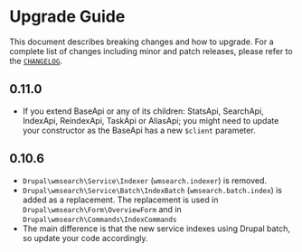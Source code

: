 # Upgrade Guide

This document describes breaking changes and how to upgrade. For a
complete list of changes including minor and patch releases, please
refer to the [`CHANGELOG`](CHANGELOG.md).

## 0.11.0
- If you extend BaseApi or any of its children: StatsApi, SearchApi, IndexApi, ReindexApi, TaskApi or AliasApi; you might need to update your constructor as the BaseApi has a new `$client` parameter.

## 0.10.6
- `Drupal\wmsearch\Service\Indexer` (`wmsearch.indexer`) is removed.
- `Drupal\wmsearch\Service\Batch\IndexBatch` (`wmsearch.batch.index`) is added as a replacement. The replacement is used in `Drupal\wmsearch\Form\OverviewForm` and in `Drupal\wmsearch\Commands\IndexCommands`
- The main difference is that the new service indexes using Drupal batch, so update your code accordingly. 
